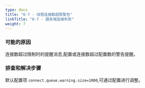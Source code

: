 ```yaml
---
type: docs
title: "6-7 - 线程连接数超限警告"
linkTitle: "6-7 - 服务端连接失败"
weight: 7
---
```


### 可能的原因

连接数超过限制时的提醒消息,配置或连接数超过配置数的警告提醒。

### 排查和解决步骤

默认配置项 `connect.queue.warning.size=1000`,可通过配置进行调整。
 
